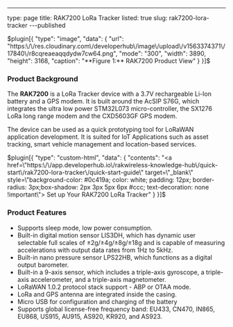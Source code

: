 ---
type: page
title: RAK7200 LoRa Tracker
listed: true
slug: rak7200-lora-tracker
---published

$plugin[{
    "type": "image",
    "data": {
        "url": "https:\/\/res.cloudinary.com\/developerhub\/image\/upload\/v1563374371\/17840\/r8cqreaeaqqdydw7cw64.png",
        "mode": "300",
        "width": 3890,
        "height": 3168,
        "caption": "**Figure 1:** RAK7200 Product View"
    }
}]$

### Product Background

The **RAK7200** is a LoRa Tracker device with a 3.7V rechargeable Li-Ion battery and a GPS modem. It is  built around the AcSIP S76G, which integrates the ultra low power STM32L073 micro-controller, the SX1276 LoRa long range modem and the CXD5603GF GPS modem.

The device can be used as a quick prototyping tool for LoRaWAN application development. It is suited for IoT Applications such as asset tracking, smart vehicle management and location-based services.

$plugin[{
    "type": "custom-html",
    "data": {
        "contents": "<a href=\"https:\/\/app.developerhub.io\/rakwireless-knowledge-hub\/quick-start\/rak7200-lora-tracker\/quick-start-guide\" target=\"_blank\" style=\"background-color: #0c419a; color: white; padding: 12px; border-radius: 3px;box-shadow: 2px 3px 5px 6px #ccc; text-decoration: none !important\"> Set up Your RAK7200 LoRa Tracker"
    }
}]$

### Product Features

- Supports sleep mode, low power consumption.
- Built-in digital motion sensor LIS3DH, which has dynamic user selectable full scales of ±2g/±4g/±8g/±18g and is capable of measuring accelerations with output data rates from 1Hz to 5kHz.
- Built-in nano pressure sensor LPS22HB, which functions as a digital output barometer.
- Built-in a 9-axis sensor, which includes a triple-axis gyroscope, a triple-axis accelerometer, and a triple-axis magnetometer.
- LoRaWAN 1.0.2 protocol stack support - ABP or OTAA mode.
- LoRa and GPS antenna are integrated inside the casing.
- Micro USB for configuration and charging of the battery
- Supports global license-free frequency band: EU433, CN470, IN865, EU868, US915, AU915, AS920, KR920, and AS923.

